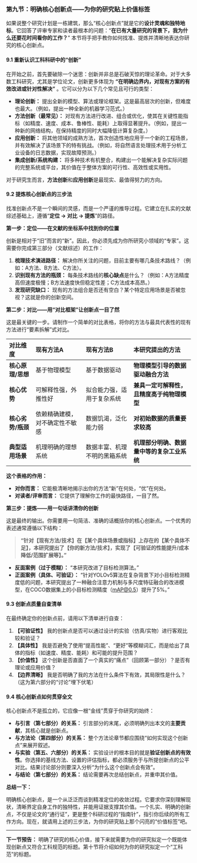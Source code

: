 ### **第九节：明确核心创新点——为你的研究贴上价值标签**

如果说整个研究计划是一栋建筑，那么“核心创新点”就是它的**设计灵魂和独特地标**。它回答了评审专家和读者最根本的问题：“**在已有大量研究的背景下，我为什么还要花时间看你的工作？**” 本节将手把手教你如何找准、提炼并清晰地表达你研究的核心创新点。

#### **9.1 重新认识工科科研中的“创新”**

在开始之前，首先要破除一个迷思：创新并非总是石破天惊的理论革命。对于大多数工科研究，尤其是学位论文，创新更多体现为 **“在明确边界内，对现有方案的有效改进或针对性解决”** 。它可以分为以下几个常见且可行的类型：

* **理论创新：** 提出全新的模型、算法或理论框架。这是最高层次的创新，但难度也最大。（例如，提出一种全新的机器学习范式。）
* **方法创新（最常见）：** 对现有方法进行改进、组合或优化，使其在关键性能指标（如精度、速度、成本、鲁棒性、能耗）上取得显著提升。（例如，提出一种新的网络结构，在保持精度的同时大幅降低计算复杂度。）
* **应用创新：** 将其他领域的成熟方法，首次创造性地应用于一个新的工程场景，并有效解决了该场景下的特有挑战。（例如，将自然语言处理技术用于分析工业设备的日志数据，实现故障预测。）
* **集成创新/系统构建：** 将多种技术有机整合，构建出一个能解决复杂实际问题的完整系统或平台，其价值在于整体方案的可行性、高效性或实用性。

对于研究生而言，**方法创新**和**应用创新**是最现实、最值得努力的方向。

#### **9.2 提炼核心创新点的三步法**

找准创新点不是一个瞬间的灵感，而是一个严谨的推导过程。它建立在扎实的文献综述基础上，遵循“**定位 -> 对比 -> 提炼**”的路径。

**第一步：定位——在文献的坐标系中找到你的位置**

创新是相对于“旧”而言的“新”。因此，你必须先成为你所研究小领域的“专家”。这需要你完成第三部分（文献综述）的工作：

1. **梳理技术演进路径：** 解决你所关注的问题，目前主要有哪几条技术路线？（例如：A方法、B方法、C方法）。
2. **识别现有方法的瓶颈：** 每条技术路线的**核心缺点**是什么？（例如：A方法精度高但速度极慢；B方法速度快但稳定性差；C方法成本高昂。）
3. **发现研究缺口：** 现有的方法组合是否还有空白？某个特定应用场景是否被忽视？这就是你的创新空间。

**第二步：对比——用“对比框架”让创新点一目了然**

这是最关键的一步。请制作一个简单的对比表格，将你的方法与最具代表性的现有方法进行“要素拆解”式对比。

| 对比维度 | 现有方法A | 现有方法B | **本研究提出的方法** |
| :--- | :--- | :--- | :--- |
| **核心原理/思想** | 基于物理模型 | 基于数据驱动 | **物理模型引导的数据驱动融合方法** |
| **核心优势** | 可解释性强，外推性好 | 拟合能力强，适用于复杂系统 | **兼具一定可解释性，且精度高于纯物理模型** |
| **核心劣势/瓶颈** | 依赖精确建模，对不确定性不敏感 | 数据饥渴，泛化能力弱 | **对初始数据的质量要求较高** |
| **典型适用场景** | 机理明确的理想系统 | 数据丰富、机理不明的黑箱系统 | **机理部分明确、数据量中等的复杂工业系统** |

**这个表格的作用：**

* **对你而言：** 它能极清晰地揭示出你的方法“新”在何处，“优”在何处。
* **对读者/评审而言：** 它提供了理解你工作的最快路径，一目了然。

**第三步：提炼——用一句话讲清你的创新**

这是最终的输出。你需要用一句简洁、准确的话概括你的核心创新点。一个优秀的表述通常遵循以下结构：

> **“针对【现有方法/技术】在【某个具体场景或指标】上存在的【某个具体不足】，本研究提出了【你的新方法/技术】，实现了【可验证的性能提升/成本降低/范围扩展等】。”**

* **反面案例（过于模糊）：** “本研究改进了目标检测算法。”
* **正面案例（具体、可验证）：** “针对YOLOv5算法在复杂背景下对小目标检测精度低的问题，本研究提出了一种融合注意力机制与多尺度特征融合的改进模型，在COCO数据集上的小目标检测精度（mAP@0.5）提升了5%。”

#### **9.3 创新点质量自查清单**

在最终确定你的创新点前，请用以下清单进行自查：

1. **【可验证性】** 我的创新点是否可以通过设计的实验（仿真/实物）进行客观比较和验证？
2. **【具体性】** 我是否避免了使用“提高性能”、“更好”等模糊词汇，而是给出了具体的指标（如速度、精度、能耗）和可能的提升范围？
3. **【价值性】** 这个创新是否直面了一个真实的“痛点”（回顾第一部分）？是否有理论或应用价值？
4. **【边界清晰】** 我是否明确了我的方法在什么条件下有效，其局限性是什么？（这为第六部分的“讨论”埋下伏笔）

#### **9.4 核心创新点如何贯穿全文**

核心创新点不是孤立的，它应像一根“金线”贯穿于你研究的始终：

* **与引言（第七部分）的关系：** 引言部分的末尾，必须明确列出本文的**主要贡献**，其核心就是创新点。
* **与方法论（第四部分）的关系：** 整个方法论章节都应围绕“如何实现这个创新点”来展开叙述。
* **与实验（第五、六部分）的关系：** 实验设计的根本目的就是**验证创新点的有效性**。你选择的基线方法、设置的评估指标，都必须服务于与所提创新点的公平对比。结果讨论部分则要深入分析“为什么这个创新点会有效”。
* **与结论（第七部分）的关系：** 结论需要再次总结创新点，并重申其价值。

**总结一下：**

明确核心创新点，是一个从泛泛而谈到精准定位的收敛过程。它要求你深刻理解现状，清晰界定自身工作的独特性，并能用证据支撑其价值。一个扎实、明确的创新点，不仅是论文的“通行证”，更是整个科研过程的“指南针”，指引你后续的所有工作方向。现在，就请用上述的三步法，为你的研究贴上那个闪亮的“价值标签”吧。

---
**下一节预告：** 明确了研究的核心价值，接下来就需要为你的研究拟定一个既能体现创新点又符合工科规范的标题。第十节将介绍如何为你的研究拟定一个“工科范”的标题。
